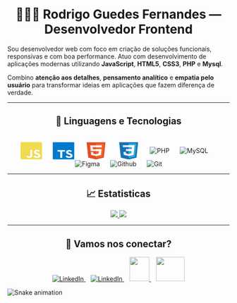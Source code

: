 
<h1 align="center"> 👨🏻‍💻 Rodrigo Guedes Fernandes — Desenvolvedor Frontend</h1>



Sou desenvolvedor web com foco em criação de soluções funcionais, responsivas e com boa performance. Atuo com desenvolvimento de aplicações modernas utilizando **JavaScript**, **HTML5**, **CSS3**, **PHP** e **Mysql**.

Combino **atenção aos detalhes**, **pensamento analítico** e **empatia pelo usuário** para transformar ideias em aplicações que fazem diferença de verdade.
<br>

---
<h2 align="center">🚀 Linguagens e Tecnologias</h2>

<div align="center"><br>
  <img align="center" alt="JavaScript" height="40" width="50" src="https://raw.githubusercontent.com/devicons/devicon/master/icons/javascript/javascript-plain.svg">&nbsp;&nbsp; &nbsp;&nbsp;
  <img align="center" alt="TypeScript" height="40" width="50" src="https://raw.githubusercontent.com/devicons/devicon/master/icons/typescript/typescript-plain.svg">&nbsp;&nbsp; &nbsp;&nbsp;
  <img align="center" alt="HTML" height="40" width="50" src="https://raw.githubusercontent.com/devicons/devicon/master/icons/html5/html5-original.svg">&nbsp;&nbsp; &nbsp;&nbsp;
  <img align="center" alt="CSS" height="40" width="50" src="https://raw.githubusercontent.com/devicons/devicon/master/icons/css3/css3-original.svg">&nbsp;&nbsp; &nbsp;&nbsp;
  <img align="center" alt="PHP" height="60" width="55" src="https://cdn.jsdelivr.net/gh/devicons/devicon@latest/icons/php/php-original.svg">&nbsp;&nbsp; &nbsp;&nbsp;
  <img align="center" alt="MySQL" height="55" width="65" src="https://cdn.jsdelivr.net/gh/devicons/devicon@latest/icons/mysql/mysql-original-wordmark.svg">&nbsp;&nbsp; &nbsp;&nbsp;
  <img align="center" alt="Figma" height="40" width="50" src="https://cdn.jsdelivr.net/gh/devicons/devicon@latest/icons/figma/figma-original.svg">&nbsp;&nbsp; &nbsp;&nbsp;
  <img align="center" alt="Github" height="40" width="50" src="https://cdn.jsdelivr.net/gh/devicons/devicon@latest/icons/github/github-original.svg">&nbsp;&nbsp; &nbsp;&nbsp;
  <img align="center" alt="Git" height="40" width="50" src="https://cdn.jsdelivr.net/gh/devicons/devicon@latest/icons/git/git-original.svg">
</div>

---

<h2 align="center">📈 Estatisticas</h2>
<div align="center">
  <a href="https://github.com/Rodrigogfernandes">
  <img height="180em" src="https://github-readme-stats.vercel.app/api?username=Rodrigogfernandes&show_icons=true&theme=radical&include_all_commits=true&count_private=true"/>
  <img height="180em" src="https://github-readme-stats.vercel.app/api/top-langs/?username=Rodrigogfernandes&layout=compact&langs_count=16&theme=radical"/>
  </a>
</div>

---
<h2 align="center">🤝 Vamos nos conectar?</h2>   

<div align="center">
<a href="https://www.linkedin.com/in/rodrigogfernandes" target="_blank">
  <img height="45" width="55" src="https://cdn.jsdelivr.net/gh/devicons/devicon@latest/icons/linkedin/linkedin-original.svg" alt="LinkedIn"/>
</a>&nbsp;&nbsp;
<a href="https://github.com/Rodrigogfernandes" target="_blank">
  <img height="45" width="55" src="https://cdn.jsdelivr.net/gh/devicons/devicon@latest/icons/github/github-original.svg" alt="LinkedIn"/>
</a>&nbsp;&nbsp;
<a href="https://wa.me/5583999251636" target="_blank">
 <img width="45" height="55" src="https://www.svgrepo.com/show/299482/whatsapp.svg"/>
</a>&nbsp;&nbsp;
<a href="mailto:rodrigo.guedes.f@gmail.com" target="_blank">
 <img height="55" width="65" src="https://www.svgrepo.com/show/349378/gmail.svg"/>
  </a>
</div>

 ![Snake animation](https://github.com/Rodrigogfernandes/Rodrigogfernandes/blob/output/github-contribution-grid-snake.svg)

